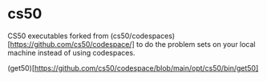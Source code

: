 # cs50

CS50 executables forked from (cs50/codespaces)[https://github.com/cs50/codespace/] to do the problem sets on your local machine instead of using codespaces.

(get50)[https://github.com/cs50/codespace/blob/main/opt/cs50/bin/get50]

